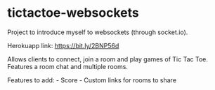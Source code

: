 # tictactoe-websockets

Project to introduce myself to websockets (through socket.io).

Herokuapp link: https://bit.ly/2BNP56d

Allows clients to connect, join a room and play games of Tic Tac Toe.
Features a room chat and multiple rooms.

Features to add:
    - Score
    - Custom links for rooms to share